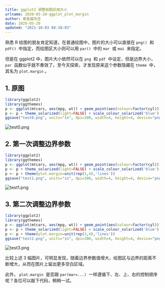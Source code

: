```yaml
---
title: ggplot2 调整绘图区域大小
urlname: 2020-05-20-ggplot_plot_margin
author: 章鱼猫先生
date: 2020-05-20
updated: "2021-10-03 08:38:03"
---
```


熟悉 R 绘图的朋友肯定知道，在普通绘图中，图片的大小可以直接在 `png()`  和 `pdf()`  中指定，而绘图区大小则可以用 `par()`  中的 `mar`  或 `mai`  来指定。

但是在 ggplot2 中，图片大小依然可以在 `png`  和 `pdf`  中设定，但是边界大小， `par`  函数似乎就不奏效了。至今天探索，才发现原来这个参数隐藏在 `theme`  中，其名为 `plot.margin` 。

## 1. 原图

```r
library(ggplot2)
library(ggthemes)
p <- ggplot(mtcars, aes(mpg, wt)) + geom_point(aes(colour=factor(cyl))) + guides(color=F)
p <- p + theme_solarized(light=FALSE) + scale_colour_solarized('blue')
ggsave("test0.png", units="in", dpi=300, width=4, height=4, device="png")
```

![test0.png](https://shub.weiyan.tech/yuque/elog-cookbook-img/FsVQvwY2GAZJJU8-Uc8wHbB001in.png)

## 2. 第一次调整边界参数

```r
library(ggplot2)
library(ggthemes)
p <- ggplot(mtcars, aes(mpg, wt)) + geom_point(aes(colour=factor(cyl))) + guides(color=F)
p <- p + theme_solarized(light=FALSE) + scale_colour_solarized('blue')
p <- p + theme(plot.margin=unit(rep(1,4),'lines'))
ggsave("test1.png", units="in", dpi=300, width=4, height=4, device="png")
```

![test1.png](https://shub.weiyan.tech/yuque/elog-cookbook-img/FlT7xm5tQQjc489eE0zd9BaCBR2v.png)

## 3. 第二次调整边界参数

```r
library(ggplot2)
library(ggthemes)
p <- ggplot(mtcars, aes(mpg, wt)) + geom_point(aes(colour=factor(cyl))) + guides(color=F)
p <- p + theme_solarized(light=FALSE) + scale_colour_solarized('blue')
p <- p + theme(plot.margin=unit(rep(3,4),'lines'))
ggsave("test2.png", units="in", dpi=300, width=4, height=4, device="png")
```

![test3.png](https://shub.weiyan.tech/yuque/elog-cookbook-img/FlHN-gS_YGQorvGsJYBcIPSteTs2.png)

比较上述 3 幅图片，可明显发现，随着边界参数值增大，绘图区与边界的距离不断增大，从而在图片上留出更多空白区域。

此外， `plot.margin`  是否跟 `par(mar=...)`  一样遵循下、左、上、右的控制顺序呢？各位可以敲下代码，稍稍一试。
